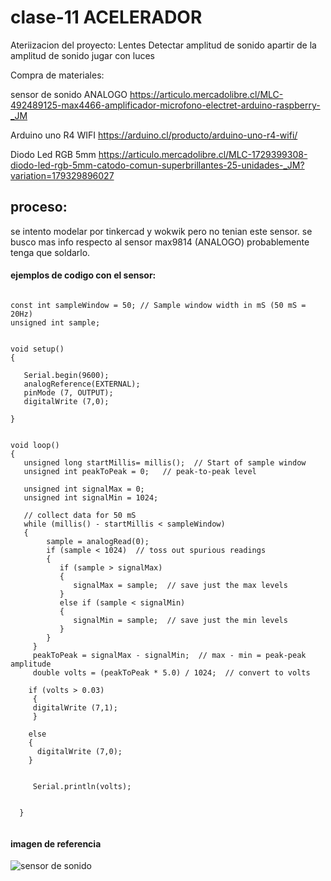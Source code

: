 # clase-11 ACELERADOR
Ateriizacion del proyecto:
Lentes
Detectar amplitud de sonido
apartir de la amplitud de sonido jugar con luces

Compra de materiales:

sensor de sonido ANALOGO
https://articulo.mercadolibre.cl/MLC-492489125-max4466-amplificador-microfono-electret-arduino-raspberry-_JM

Arduino uno R4 WIFI
https://arduino.cl/producto/arduino-uno-r4-wifi/

Diodo Led RGB 5mm
https://articulo.mercadolibre.cl/MLC-1729399308-diodo-led-rgb-5mm-catodo-comun-superbrillantes-25-unidades-_JM?variation=179329896027

## proceso:
se intento modelar por tinkercad y wokwik pero no tenian este sensor. se busco mas info respecto al sensor 
max9814 (ANALOGO) probablemente tenga que soldarlo.

#### ejemplos de codigo con el sensor:

```

const int sampleWindow = 50; // Sample window width in mS (50 mS = 20Hz)
unsigned int sample;


void setup() 
{
 
   Serial.begin(9600);
   analogReference(EXTERNAL);
   pinMode (7, OUTPUT);
   digitalWrite (7,0);

}


void loop() 
{
   unsigned long startMillis= millis();  // Start of sample window
   unsigned int peakToPeak = 0;   // peak-to-peak level

   unsigned int signalMax = 0;
   unsigned int signalMin = 1024;

   // collect data for 50 mS
   while (millis() - startMillis < sampleWindow)
   {
        sample = analogRead(0);
        if (sample < 1024)  // toss out spurious readings
        {
           if (sample > signalMax)
           {
              signalMax = sample;  // save just the max levels
           }
           else if (sample < signalMin)
           {
              signalMin = sample;  // save just the min levels
           }
        }
     }
     peakToPeak = signalMax - signalMin;  // max - min = peak-peak amplitude
     double volts = (peakToPeak * 5.0) / 1024;  // convert to volts
  
    if (volts > 0.03)
     {
     digitalWrite (7,1);
     }
  
    else
    {
      digitalWrite (7,0);
    }
  
     
     Serial.println(volts);

  
  }
  
```

#### imagen de referencia
![sensor de sonido](https://github.com/eliriostoro/dis145/assets/95258783/e7c93240-52cd-45b2-b214-1f2ec7809552)

  

